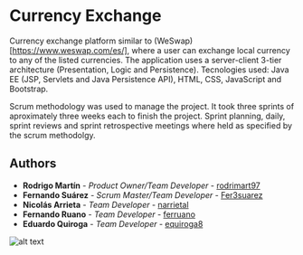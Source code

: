 # Currency Exchange

Currency exchange platform similar to (WeSwap)[https://www.weswap.com/es/],  where a user can exchange local currency to any of the listed currencies. The application uses a server-client 3-tier architecture (Presentation, Logic and Persistence). Tecnologies used: Java EE (JSP, Servlets and Java Persistence API), HTML, CSS, JavaScript and Bootstrap.

Scrum methodology was used to manage the project. It took three sprints of aproximately three weeks each to finish the project. Sprint planning, daily, sprint reviews and sprint retrospective meetings where held as specified by the scrum methodolgy.

## Authors

* **Rodrigo Martín** - *Product Owner/Team Developer* - [rodrimart97](https://github.com/rodrimart97)
* **Fernando Suárez** - *Scrum Master/Team Developer* - [Fer3suarez](https://github.com/Fer3suarez)
* **Nicolás Arrieta** - *Team Developer* - [narrietal](https://github.com/narrietal)
* **Fernando Ruano** - *Team Developer* - [ferruano](https://github.com/ferruano)
* **Eduardo Quiroga** - *Team Developer* - [equiroga8](https://github.com/equiroga8)


![alt text](https://edu-quiroga.neocities.org/Confirm%20Swap.png)
